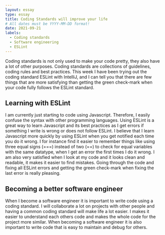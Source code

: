 ```yaml
---
layout: essay
type: essay
title: Coding Standards will improve your life  
# All dates must be YYYY-MM-DD format!
date: 2021-09-21
labels:
  - Coding standards
  - Software engineering 
  - ESLint
---
```


Coding standards is not only used to make your code pretty, they also have a lot of other purposes. 
Coding standards are collections of guidelines, coding rules and best practices. 
This week I have been trying out the coding standard ESLint with IntelliJ, and I can tell you that there are few things that are more satisfying 
than getting the green check-mark when your code fully follows the ESLint standard.

## Learning with ESLint
I am currently just starting to code using Javascript. Therefore, I easily confuse the syntax with other programming languages. Using ESLint is a great way to learn 
Javascript and its best practices as I get errors if something I write is wrong or does not follow ESLint. I believe that I learn Javascript more quickly by using ESLint when you get notified each time you do it wrong. I for instance find it easier to remember things like using three equal signs (===) instead of two (==) to check for equal variables with the same datatype, when I get an error the first times I do it wrong. I am also very satisfied when I look at my code and it looks clean and readable, it makes it easier to find mistakes. Going through the code and fixing all ESLint errors and getting the green check-mark when fixing the last error is really pleasing.

## Becoming a better software engineer 
When I become a software engineer it is important to write code using a coding standard. I will collaborate a lot on projects with other people and having a common 
coding standard will make life a lot easier. I makes it easier to understand each others code and makes the whole code for the project more similar. When becoming a software engineer it is also important to write code that is easy to maintain and debug for others.

